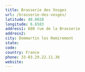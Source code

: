 ```yaml
---
title: Brasserie des Vosges
url: /brasserie-des-vosges/
latitude: 48.0028
longitude: 6.6583
address1: 680 rue de la Brasserie
address2: 
city: Dommartin les Remiremont
state: 
code: 
country: France
phone: 33-03.29.22.11.36
website: 
---
```


